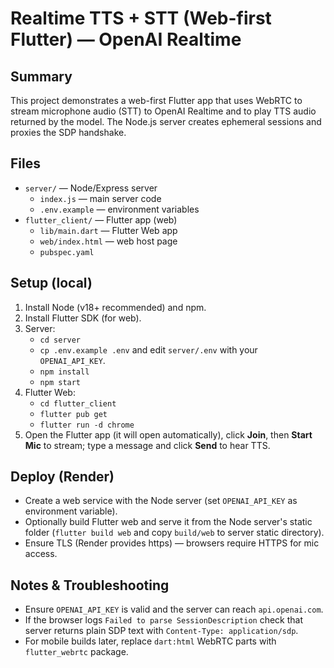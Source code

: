 # Realtime TTS + STT (Web-first Flutter) — OpenAI Realtime

## Summary
This project demonstrates a web-first Flutter app that uses WebRTC to stream microphone audio (STT) to OpenAI Realtime and to play TTS audio returned by the model. The Node.js server creates ephemeral sessions and proxies the SDP handshake.

## Files
- `server/` — Node/Express server
  - `index.js` — main server code
  - `.env.example` — environment variables
- `flutter_client/` — Flutter app (web)
  - `lib/main.dart` — Flutter Web app
  - `web/index.html` — web host page
  - `pubspec.yaml`

## Setup (local)
1. Install Node (v18+ recommended) and npm.
2. Install Flutter SDK (for web).
3. Server:
   - `cd server`
   - `cp .env.example .env` and edit `server/.env` with your `OPENAI_API_KEY`.
   - `npm install`
   - `npm start`
4. Flutter Web:
   - `cd flutter_client`
   - `flutter pub get`
   - `flutter run -d chrome`
5. Open the Flutter app (it will open automatically), click **Join**, then **Start Mic** to stream; type a message and click **Send** to hear TTS.

## Deploy (Render)
- Create a web service with the Node server (set `OPENAI_API_KEY` as environment variable).
- Optionally build Flutter web and serve it from the Node server's static folder (`flutter build web` and copy `build/web` to server static directory).
- Ensure TLS (Render provides https) — browsers require HTTPS for mic access.

## Notes & Troubleshooting
- Ensure `OPENAI_API_KEY` is valid and the server can reach `api.openai.com`.
- If the browser logs `Failed to parse SessionDescription` check that server returns plain SDP text with `Content-Type: application/sdp`.
- For mobile builds later, replace `dart:html` WebRTC parts with `flutter_webrtc` package.
